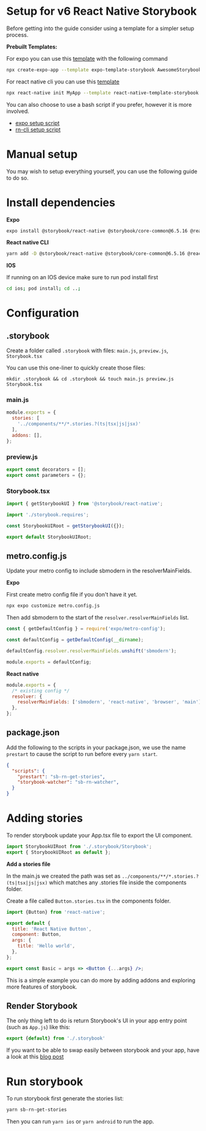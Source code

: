 # Setup for v6 React Native Storybook

Before getting into the guide consider using a template for a simpler setup process.

**Prebuilt Templates:**

For expo you can use this [template](https://github.com/dannyhw/expo-template-storybook) with the following command

```sh
npx create-expo-app --template expo-template-storybook AwesomeStorybook
```

For react native cli you can use this [template](https://github.com/dannyhw/react-native-template-storybook)

```sh
npx react-native init MyApp --template react-native-template-storybook
```

You can also choose to use a bash script if you prefer, however it is more involved.

- [expo setup script](https://gist.github.com/dannyhw/92b3ff0d6ccaead9df2820a507154b87)
- [rn-cli setup script](https://gist.github.com/dannyhw/9b84973dcc6ff4fa2e86e32d571d294e)

# Manual setup

You may wish to setup everything yourself, you can use the following guide to do so.

# Install dependencies

**Expo**

```sh
expo install @storybook/react-native @storybook/core-common@6.5.16 @react-native-async-storage/async-storage react-dom react-native-safe-area-context
```

**React native CLI**

```sh
yarn add -D @storybook/react-native @storybook/core-common@6.5.16 @react-native-async-storage/async-storage react-native-safe-area-context react-dom
```

**IOS**

If running on an IOS device make sure to run pod install first

```sh
cd ios; pod install; cd ..;
```

# Configuration

## .storybook

Create a folder called `.storybook` with files: `main.js`, `preview.js`, `Storybook.tsx`

You can use this one-liner to quickly create those files:
```console
mkdir .storybook && cd .storybook && touch main.js preview.js Storybook.tsx
```

### main.js

```js
module.exports = {
  stories: [
    '../components/**/*.stories.?(ts|tsx|js|jsx)'
  ],
  addons: [],
};
```

### preview.js

```js
export const decorators = [];
export const parameters = {};
```

### Storybook.tsx

```jsx
import { getStorybookUI } from '@storybook/react-native';

import './storybook.requires';

const StorybookUIRoot = getStorybookUI({});

export default StorybookUIRoot;
```

## metro.config.js

Update your metro config to include sbmodern in the resolverMainFields. 

**Expo**

First create metro config file if you don't have it yet. 
```sh
npx expo customize metro.config.js
```

Then add sbmodern to the start of the `resolver.resolverMainFields` list.

```js
const { getDefaultConfig } = require('expo/metro-config');

const defaultConfig = getDefaultConfig(__dirname);

defaultConfig.resolver.resolverMainFields.unshift('sbmodern');

module.exports = defaultConfig;
```

**React native**

```js
module.exports = {
  /* existing config */
  resolver: {
    resolverMainFields: ['sbmodern', 'react-native', 'browser', 'main'],
  },
};
```

## package.json

Add the following to the scripts in your package.json, we use the name `prestart` to cause the script to run before every `yarn start`.

```json
{
  "scripts": {
    "prestart": "sb-rn-get-stories",
    "storybook-watcher": "sb-rn-watcher",
  }
}
```


# Adding stories

To render storybook update your App.tsx file to export the UI component.

```js
import StorybookUIRoot from './.storybook/Storybook';
export { StorybookUIRoot as default };
```

**Add a stories file**

In the main.js we created the path was set as `../components/**/*.stories.?(ts|tsx|js|jsx)` which matches any .stories file inside the components folder.

Create a file called `Button.stories.tsx` in the components folder.

```jsx
import {Button} from 'react-native';

export default {
  title: 'React Native Button',
  component: Button,
  args: {
    title: 'Hello world',
  },
};

export const Basic = args => <Button {...args} />;
```

This is a simple example you can do more by adding addons and exploring more features of storybook.

## Render Storybook

The only thing left to do is return Storybook's UI in your app entry point (such as `App.js`) like this:

```jsx
export {default} from './.storybook'
```

If you want to be able to swap easily between storybook and your app, have a look at this [blog post](https://dev.to/dannyhw/how-to-swap-between-react-native-storybook-and-your-app-p3o)

# Run storybook

To run storybook first generate the stories list:

```sh
yarn sb-rn-get-stories
```

Then you can run `yarn ios` or `yarn android` to run the app.
